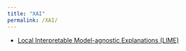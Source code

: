 ```yaml
---
title: "XAI"
permalink: /XAI/
---
```


* [Local Interpretable Model-agnostic Explanations (LIME)](https://blacktshirts.github.io/XAI/lime)
